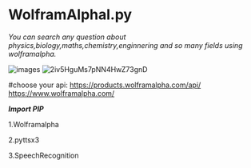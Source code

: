 # WolframAlphal.py
*You can search any question about physics,biology,maths,chemistry,enginnering and so many fields using wolframalpha.* 

![images](https://user-images.githubusercontent.com/87372653/177486185-8cc764c5-8625-4ee0-aeca-621ae96cfabc.png)
![2iv5HguMs7pNN4HwZ73gnD](https://user-images.githubusercontent.com/87372653/177486561-99dce47b-c524-4bcb-9291-9a1b42cf35ca.jpg)

#choose your api:
https://products.wolframalpha.com/api/
https://www.wolframalpha.com/

***Import PIP***

1.Wolframalpha

2.pyttsx3

3.SpeechRecognition



